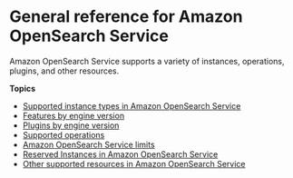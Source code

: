 # General reference for Amazon OpenSearch Service<a name="genref"></a>

 Amazon OpenSearch Service supports a variety of instances, operations, plugins, and other resources\.

**Topics**
+ [Supported instance types in Amazon OpenSearch Service](supported-instance-types.md)
+ [Features by engine version](features-by-version.md)
+ [Plugins by engine version](supported-plugins.md)
+ [Supported operations](supported-operations.md)
+ [Amazon OpenSearch Service limits](limits.md)
+ [Reserved Instances in Amazon OpenSearch Service](ri.md)
+ [Other supported resources in Amazon OpenSearch Service](supported-resources.md)
